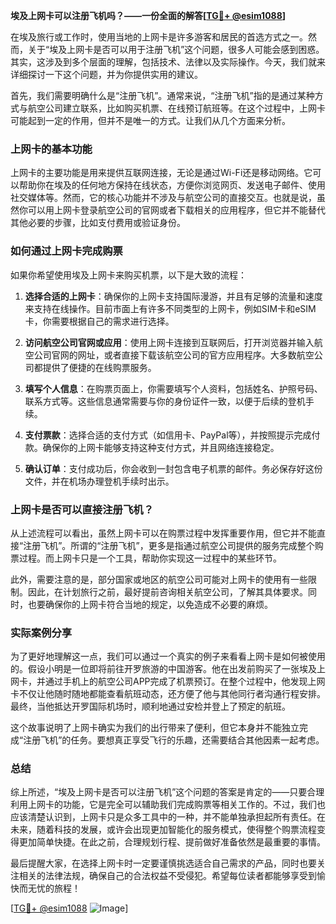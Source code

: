 **埃及上网卡可以注册飞机吗？——一份全面的解答[[TG💪+ @esim1088](https://t.me/s/esim1088)]**

在埃及旅行或工作时，使用当地的上网卡是许多游客和居民的首选方式之一。然而，关于“埃及上网卡是否可以用于注册飞机”这个问题，很多人可能会感到困惑。其实，这涉及到多个层面的理解，包括技术、法律以及实际操作。今天，我们就来详细探讨一下这个问题，并为你提供实用的建议。

首先，我们需要明确什么是“注册飞机”。通常来说，“注册飞机”指的是通过某种方式与航空公司建立联系，比如购买机票、在线预订航班等。在这个过程中，上网卡可能起到一定的作用，但并不是唯一的方式。让我们从几个方面来分析。

### 上网卡的基本功能

上网卡的主要功能是用来提供互联网连接，无论是通过Wi-Fi还是移动网络。它可以帮助你在埃及的任何地方保持在线状态，方便你浏览网页、发送电子邮件、使用社交媒体等。然而，它的核心功能并不涉及与航空公司的直接交互。也就是说，虽然你可以用上网卡登录航空公司的官网或者下载相关的应用程序，但它并不能替代其他必要的步骤，比如支付费用或验证身份。

### 如何通过上网卡完成购票

如果你希望使用埃及上网卡来购买机票，以下是大致的流程：

1. **选择合适的上网卡**：确保你的上网卡支持国际漫游，并且有足够的流量和速度来支持在线操作。目前市面上有许多不同类型的上网卡，例如SIM卡和eSIM卡，你需要根据自己的需求进行选择。
   
2. **访问航空公司官网或应用**：使用上网卡连接到互联网后，打开浏览器并输入航空公司官网的网址，或者直接下载该航空公司的官方应用程序。大多数航空公司都提供了便捷的在线购票服务。

3. **填写个人信息**：在购票页面上，你需要填写个人资料，包括姓名、护照号码、联系方式等。这些信息通常需要与你的身份证件一致，以便于后续的登机手续。

4. **支付票款**：选择合适的支付方式（如信用卡、PayPal等），并按照提示完成付款。确保你的上网卡能够支持这种支付方式，并且网络连接稳定。

5. **确认订单**：支付成功后，你会收到一封包含电子机票的邮件。务必保存好这份文件，并在机场办理登机手续时出示。

### 上网卡是否可以直接注册飞机？

从上述流程可以看出，虽然上网卡可以在购票过程中发挥重要作用，但它并不能直接“注册飞机”。所谓的“注册飞机”，更多是指通过航空公司提供的服务完成整个购票过程。而上网卡只是一个工具，帮助你实现这一过程中的某些环节。

此外，需要注意的是，部分国家或地区的航空公司可能对上网卡的使用有一些限制。因此，在计划旅行之前，最好提前咨询相关航空公司，了解其具体要求。同时，也要确保你的上网卡符合当地的规定，以免造成不必要的麻烦。

### 实际案例分享

为了更好地理解这一点，我们可以通过一个真实的例子来看看上网卡是如何被使用的。假设小明是一位即将前往开罗旅游的中国游客。他在出发前购买了一张埃及上网卡，并通过手机上的航空公司APP完成了机票预订。在整个过程中，他发现上网卡不仅让他随时随地都能查看航班动态，还方便了他与其他同行者沟通行程安排。最终，当他抵达开罗国际机场时，顺利地通过安检并登上了预定的航班。

这个故事说明了上网卡确实为我们的出行带来了便利，但它本身并不能独立完成“注册飞机”的任务。要想真正享受飞行的乐趣，还需要结合其他因素一起考虑。

### 总结

综上所述，“埃及上网卡是否可以注册飞机”这个问题的答案是肯定的——只要合理利用上网卡的功能，它是完全可以辅助我们完成购票等相关工作的。不过，我们也应该清楚认识到，上网卡只是众多工具中的一种，并不能单独承担起所有责任。在未来，随着科技的发展，或许会出现更加智能化的服务模式，使得整个购票流程变得更加简单快捷。在此之前，合理规划行程、提前做好准备依然是最重要的事情。

最后提醒大家，在选择上网卡时一定要谨慎挑选适合自己需求的产品，同时也要关注相关的法律法规，确保自己的合法权益不受侵犯。希望每位读者都能够享受到愉快而无忧的旅程！

[[TG💪+ @esim1088](https://t.me/s/esim1088) ![Image](https://i.postimg.cc/4NQfJmqS/Snipaste-2025-05-13-00-14-12.png)]